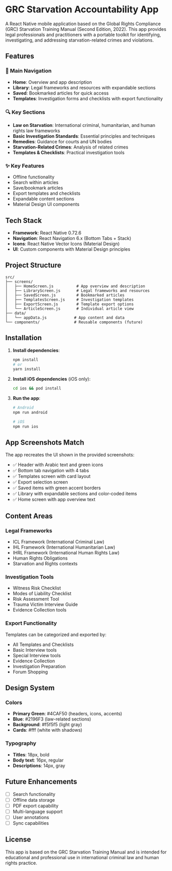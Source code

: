 # GRC Starvation Accountability App

A React Native mobile application based on the Global Rights Compliance (GRC) Starvation Training Manual (Second Edition, 2022). This app provides legal professionals and practitioners with a portable toolkit for identifying, investigating, and addressing starvation-related crimes and violations.

## Features

### 📱 Main Navigation
- **Home**: Overview and app description
- **Library**: Legal frameworks and resources with expandable sections
- **Saved**: Bookmarked articles for quick access
- **Templates**: Investigation forms and checklists with export functionality

### 🔍 Key Sections
- **Law on Starvation**: International criminal, humanitarian, and human rights law frameworks
- **Basic Investigation Standards**: Essential principles and techniques
- **Remedies**: Guidance for courts and UN bodies
- **Starvation-Related Crimes**: Analysis of related crimes
- **Templates & Checklists**: Practical investigation tools

### ✨ Key Features
- Offline functionality
- Search within articles
- Save/bookmark articles
- Export templates and checklists
- Expandable content sections
- Material Design UI components

## Tech Stack

- **Framework**: React Native 0.72.6
- **Navigation**: React Navigation 6.x (Bottom Tabs + Stack)
- **Icons**: React Native Vector Icons (Material Design)
- **UI**: Custom components with Material Design principles

## Project Structure

```
src/
├── screens/
│   ├── HomeScreen.js          # App overview and description
│   ├── LibraryScreen.js       # Legal frameworks and resources
│   ├── SavedScreen.js         # Bookmarked articles
│   ├── TemplatesScreen.js     # Investigation templates
│   ├── ExportScreen.js        # Template export options
│   └── ArticleScreen.js       # Individual article view
├── data/
│   └── appData.js            # App content and data
└── components/               # Reusable components (future)
```

## Installation

1. **Install dependencies**:
   ```bash
   npm install
   # or
   yarn install
   ```

2. **Install iOS dependencies** (iOS only):
   ```bash
   cd ios && pod install
   ```

3. **Run the app**:
   ```bash
   # Android
   npm run android
   
   # iOS
   npm run ios
   ```

## App Screenshots Match

The app recreates the UI shown in the provided screenshots:

- ✅ Header with Arabic text and green icons
- ✅ Bottom tab navigation with 4 tabs
- ✅ Templates screen with card layout
- ✅ Export selection screen
- ✅ Saved items with green accent borders
- ✅ Library with expandable sections and color-coded items
- ✅ Home screen with app overview text

## Content Areas

### Legal Frameworks
- ICL Framework (International Criminal Law)
- IHL Framework (International Humanitarian Law)
- IHRL Framework (International Human Rights Law)
- Human Rights Obligations
- Starvation and Rights contexts

### Investigation Tools
- Witness Risk Checklist
- Modes of Liability Checklist
- Risk Assessment Tool
- Trauma Victim Interview Guide
- Evidence Collection tools

### Export Functionality
Templates can be categorized and exported by:
- All Templates and Checklists
- Basic Interview tools
- Special Interview tools
- Evidence Collection
- Investigation Preparation
- Forum Shopping

## Design System

### Colors
- **Primary Green**: #4CAF50 (headers, icons, accents)
- **Blue**: #2196F3 (law-related sections)
- **Background**: #f5f5f5 (light gray)
- **Cards**: #fff (white with shadows)

### Typography
- **Titles**: 18px, bold
- **Body text**: 16px, regular
- **Descriptions**: 14px, gray

## Future Enhancements

- [ ] Search functionality
- [ ] Offline data storage
- [ ] PDF export capability
- [ ] Multi-language support
- [ ] User annotations
- [ ] Sync capabilities

## License

This app is based on the GRC Starvation Training Manual and is intended for educational and professional use in international criminal law and human rights practice.
